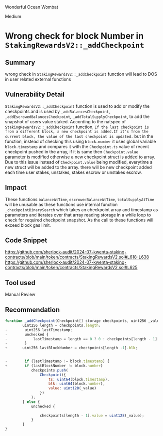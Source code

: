 Wonderful Ocean Wombat

Medium

# Wrong check for block Number in `StakingRewardsV2::_addCheckpoint`

## Summary
wrong check in `StakingRewardsV2::_addCheckpoint` function will lead to DOS in user related external functions

## Vulnerability Detail
`StakingRewardsV2::_addCheckpoint` function is used to add or modify the checkpoints and is used by `_addBalancesCheckpoint`, `_addEscrowedBalancesCheckpoint`, `_addTotalSupplyCheckpoint`, to add the snapshot of users value staked. According to the natspec of `StakingRewardsV2::_addCheckpoint` function, `If the last checkpoint is from a different block, a new checkpoint is added.If it's from the current block, the value of the last checkpoint is updated.` but in the function, instead of checking this using `block.number` it uses global variable `block.timestamp` and compares it with the `Checkpoint.ts` value of  recent checkpoint pushed in the array, if it is same then `Checkpoint.value` parameter is modified otherwise a new checkpoint struct is added to array. Due to this issue instead of `Checkpoint.value` being modified, everytime a new struct will be added to the array. there will be new checkpoint added each time user stakes, unstakes, stakes escrow or unstakes escrow.

## Impact
These functions `balanceAtTime`, `escrowedBalanceAtTime`, `totalSupplyAtTime` will be unusable as these functions use internal function `_checkpointBinarySearch` which takes an checkpoint array and timestamp as parameters and iterates over that array reading storage in a while loop to check for required checkpoint snapshot. As the call to these functions will exceed block gas limit.
## Code Snippet
https://github.com/sherlock-audit/2024-07-kwenta-staking-contracts/blob/main/token/contracts/StakingRewardsV2.sol#L618-L638
https://github.com/sherlock-audit/2024-07-kwenta-staking-contracts/blob/main/token/contracts/StakingRewardsV2.sol#L625
## Tool used

Manual Review

## Recommendation
```javascript
function _addCheckpoint(Checkpoint[] storage checkpoints, uint256 _value) internal {
        uint256 length = checkpoints.length;
-        uint256 lastTimestamp;
-        unchecked {
-            lastTimestamp = length == 0 ? 0 : checkpoints[length - 1].ts;
-        }
+       uint256 lastBlockNumber = checkpoints[length -1].blk;

        
-        if (lastTimestamp != block.timestamp) {
+        if (lastBlockNumber != block.number)
            checkpoints.push(
                Checkpoint({
                    ts: uint64(block.timestamp),
                    blk: uint64(block.number),
                    value: uint128(_value)
                })
            );
        } else {
            unchecked {
                
                checkpoints[length - 1].value = uint128(_value);
            }
        }
}

```